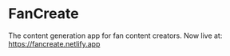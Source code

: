 # FanCreate

The content generation app for fan content creators.
Now live at: https://fancreate.netlify.app
